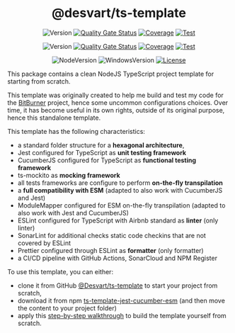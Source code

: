<div style="text-align:center">

# @desvart/ts-template

![Version](https://img.shields.io/github/package-json/v/Desvart/ts-template/release)
[![Quality Gate Status](https://sonarcloud.io/api/project_badges/measure?project=ts-template&metric=alert_status&branch=release)](https://sonarcloud.io/summary/new_code?id=ts-template)
[![Coverage](https://sonarcloud.io/api/project_badges/measure?project=ts-template&metric=coverage&branch=release)](https://sonarcloud.io/summary/new_code?id=ts-template)
[![Test](https://github.com/Desvart/ts-template/actions/workflows/test.yml/badge.svg?branch=release)](https://github.com/Desvart/ts-template/actions/workflows/test.yml)

![Version](https://img.shields.io/github/package-json/v/Desvart/ts-template/master)
[![Quality Gate Status](https://sonarcloud.io/api/project_badges/measure?project=ts-template&metric=alert_status&branch=master)](https://sonarcloud.io/summary/new_code?id=ts-template)
[![Coverage](https://sonarcloud.io/api/project_badges/measure?project=ts-template&metric=coverage&branch=master)](https://sonarcloud.io/summary/new_code?id=ts-template)
[![Test](https://github.com/Desvart/ts-template/actions/workflows/test.yml/badge.svg?branch=master)](https://github.com/Desvart/ts-template/actions/workflows/test.yml)

 
![NodeVersion](https://shields.io/static/v1?label=NodeJS&message=19.X&color=blue)
![WindowsVersion](https://shields.io/static/v1?label=Windows&message=10&color=blue)
[![License](https://img.shields.io/github/license/desvart/ts-template?color=blue)](https://github.com/Desvart/ts-template/blob/master/LICENSE)

</div>

This package contains a clean NodeJS TypeScript project template for starting from scratch.

This template was originally created to help me build and test my code for
the [BitBurner](https://bitburner.readthedocs.io/en/latest/index.html#) project, hence some uncommon configurations
choices. Over time, it has become useful in its own rights, outside of its original purpose, hence this standalone
template.

This template has the following characteristics:

* a standard folder structure for a **hexagonal architecture**,
* Jest configured for TypeScript as **unit testing framework**
* CucumberJS configured for TypeScript as **functional testing framework**
* ts-mockito as **mocking framework**
* all tests frameworks are configure to perform **on-the-fly transpilation**
* a **full compatibility with ESM** (adapted to also work with CucumberJS and Jest)
* ModuleMapper configured for ESM on-the-fly transpilation (adapted to also work with Jest and CucumberJS)
* ESLint configured for TypeScript with Airbnb standard as **linter** (only linter)
* SonarLint for additional checks static code checkins that are not covered by ESLint
* Prettier configured through ESLint as **formatter** (only formatter)
* a CI/CD pipeline with GitHub Actions, SonarCloud and NPM Register

To use this template, you can either:

* clone it from GitHub [@Desvart/ts-template](https://github.com/Desvart/ts-template) to start your project from
  scratch,
* download it from npm [ts-template-jest-cucumber-esm](https://www.npmjs.com/package/ts-template-jest-cucumber-esm) (and then move the
  content to your project folder)
* apply this
  [step-by-step walkthrough](https://github.com/Desvart/ts-jest-cucumber-esm-template/blob/master/doc/setup.md) to build
  the template yourself from scratch.

